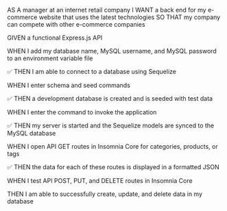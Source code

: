 AS A manager at an internet retail company
I WANT a back end for my e-commerce website that uses the latest technologies
SO THAT my company can compete with other e-commerce companies

GIVEN a functional Express.js API

WHEN I add my database name, MySQL username, and MySQL password to an environment variable file

✅ THEN I am able to connect to a database using Sequelize


WHEN I enter schema and seed commands

✅ THEN a development database is created and is seeded with test data


WHEN I enter the command to invoke the application

✅ THEN my server is started and the Sequelize models are synced to the MySQL database


WHEN I open API GET routes in Insomnia Core for categories, products, or tags

✅ THEN the data for each of these routes is displayed in a formatted JSON


WHEN I test API POST, PUT, and DELETE routes in Insomnia Core

THEN I am able to successfully create, update, and delete data in my database
